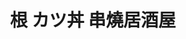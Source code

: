 ---
title: "根 カツ丼 串燒居酒屋"
description: "根 カツ丼 串燒居酒屋"
layout: shop
keywords:
  - 美食競賽
  - 台灣美食
  - 美食精選
datePublished: "2025-06-30"
dateModified: "2025-07-05"
city: "台南市"
district: "中西區"
address: "台南市中西區康樂街341號"
phone: "062239881"
geo: "22.99896311002549, 120.19653251440673"
google_map: "https://maps.app.goo.gl/TCYDsQMWYbjFYRYw5"
footinder: "https://footinder.com.tw/%E5%8F%B0%E5%8D%97%E5%B8%82%E4%B8%AD%E8%A5%BF%E5%8D%80/104884/"
official: "https://www.facebook.com/profile.php?id=100064150387154"
award:
  - name: "500盤"
    year: "2024"
    entries:
      - dishes:
          - "白蘿蔔漬"

---